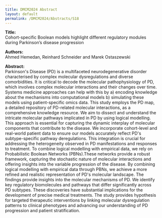 ```yaml
---
title: DMCM2024 Abstract
layout: default
permalink: /DMCM2024/Abstracts/S18
---
```


**Title:** \
Cohort-specific Boolean models highlight different regulatory modules during Parkinson’s disease progression

**Authors:** \
Ahmed Hemedan, Reinhard Schneider and Marek Ostaszewski

**Abstract:** \
Parkinson's Disease (PD) is a multifaceted neurodegenerative disorder characterised by complex molecular dysregulations and diverse comorbidities. It is critical to decode the molecular pathophysiology of PD, which involves complex molecular interactions and their changes over time. Systems medicine approaches can help with this by a) encoding knowledge about the mechanisms into computational models
b) simulating these models using patient-specific omics data. This study employs the PD map, a detailed repository of PD-related molecular interactions, as a comprehensive knowledge resource. We aim to dissect and understand the intricate molecular pathways implicated in PD by using logical modelling. This approach is essential for capturing the dynamic interplay of molecular components that contribute to the disease. We incorporate cohort-level and real-world patient data to ensure our models accurately reflect PD's subtype-specific pathway deregulations. This integration is crucial for addressing the heterogeneity observed in PD manifestations and responses to treatment. To combine logical modelling with empirical data, we rely on Probabilistic Boolean Networks (PBNs).These networks provide a robust framework, capturing the stochastic nature of molecular interactions and offering insights into the variable progression of the disease. By combining logical modelling with empirical data through PBNs, we achieve a more refined and realistic representation of PD's molecular landscape. The findings provide insights into the molecular mechanisms of PD. We identify key regulatory biomolecules and pathways that differ significantly across PD subtypes. These discoveries have substantial implications for the development of precise medical treatments. The study provides hypothesis for targeted therapeutic interventions by linking molecular dysregulation patterns to clinical phenotypes and advancing our understanding of PD progression and patient stratification.

